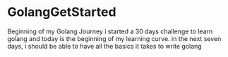 # GolangGetStarted
Beginning of my Golang Journey
i started a 30 days challenge to learn golang and today is the beginning of my learning curve.
in the next seven days, i should be able to have all the basics it takes to write golang
